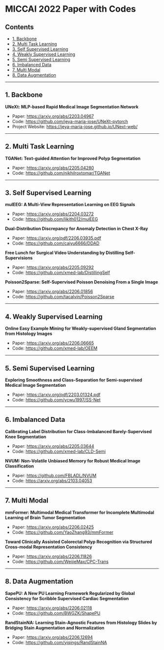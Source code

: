 # MICCAI 2022 Paper with Codes


## Contents
- [1. Backbone](##1.-Backbone)
- [2. Multi Task Learning](##2.-Multi-Task-Learning)
- [3. Self Supervised Learning](##3.-Self-Supervised-Learning)
- [4. Weakly Supervised Learning](##4.-Weakly-Supervised-Learning)
- [5. Semi Supervised Learning](##5.-Semi-Supervised-Learning)
- [6. Imbalanced Data](##6.-Imbalanced-Data)
- [7. Multi Modal](##7.-Multi-Modal)
- [8. Data Augmentation](##8.-Data-Augmentation)

---
## 1. Backbone

**UNeXt: MLP-based Rapid Medical Image Segmentation Network**
- Paper: https://arxiv.org/abs/2203.04967
- Code: https://github.com/jeya-maria-jose/UNeXt-pytorch
- Project Website: https://jeya-maria-jose.github.io/UNext-web/

---
## 2. Multi Task Learning

**TGANet: Text-guided Attention for Improved Polyp Segmentation**
- Paper: https://arxiv.org/abs/2205.04280
- Code: https://github.com/nikhilroxtomar/TGANet

---
## 3. Self Supervised Learning

**mulEEG: A Multi-View Representation Learning on EEG Signals**
- Paper: https://arxiv.org/abs/2204.03272
- Code: https://github.com/likith012/mulEEG

**Dual-Distribution Discrepancy for Anomaly Detection in Chest X-Ray**
- Paper: https://arxiv.org/pdf/2206.03935.pdf
- Code: https://github.com/caiyu6666/DDAD

**Free Lunch for Surgical Video Understanding by Distilling Self-Supervisions**
- Paper: https://arxiv.org/abs/2205.09292
- Code: https://github.com/xmed-lab/DistillingSelf

**Poisson2Sparse: Self-Supervised Poisson Denoising From a Single Image**
- Paper: https://arxiv.org/abs/2206.01856
- Code: https://github.com/tacalvin/Poisson2Sparse

---
## 4. Weakly Supervised Learning

**Online Easy Example Mining for Weakly-supervised Gland Segmentation from Histology Images**
- Paper: https://arxiv.org/abs/2206.06665
- Code: https://github.com/xmed-lab/OEEM

---
## 5. Semi Supervised Learning

**Exploring Smoothness and Class-Separation for Semi-supervised Medical Image Segmentation**
- Paper: https://arxiv.org/pdf/2203.01324.pdf
- Code: https://github.com/ycwu1997/SS-Net

---
## 6. Imbalanced Data
**Calibrating Label Distribution for Class-Imbalanced Barely-Supervised Knee Segmentation**
- Paper: https://arxiv.org/abs/2205.03644
- Code: https://github.com/xmed-lab/CLD-Semi

**NVUM: Non-Volatile Unbiased Memory for Robust Medical Image Classification**
- Paper: https://github.com/FBLADL/NVUM
- Code: https://arxiv.org/abs/2103.04053

---
## 7. Multi Modal
**mmFormer: Multimodal Medical Transformer for Incomplete Multimodal Learning of Brain Tumor Segmentation**
- Paper: https://arxiv.org/abs/2206.02425
- Code: https://github.com/YaoZhang93/mmFormer

**Toward Clinically Assisted Colorectal Polyp Recognition via Structured Cross-modal Representation Consistency**
- Paper: https://arxiv.org/abs/2206.11826
- Code: https://github.com/WeijieMax/CPC-Trans

---
## 8. Data Augmentation
**SapePU: A New PU Learning Framework Regularized by Global Consistency for Scribble Supervised Cardiac Segmentation**
- Paper: https://arxiv.org/abs/2206.02118
- Code: https://github.com/BWGZK/ShapePU

**RandStainNA: Learning Stain-Agnostic Features from Histology Slides by Bridging Stain Augmentation and Normalization**
- Paper: https://arxiv.org/abs/2206.12694
- Code: https://github.com/yiqings/RandStainNA

